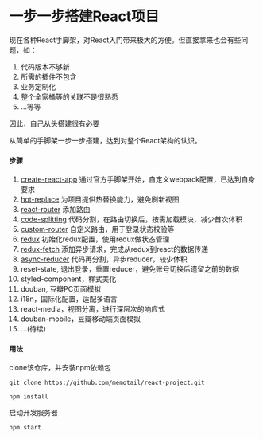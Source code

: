 # 一步一步搭建React项目

现在各种React手脚架，对React入门带来极大的方便。但直接拿来也会有些问题，如：

1. 代码版本不够新
2. 所需的插件不包含
3. 业务定制化
4. 整个全家桶等的关联不是很熟悉
5. ...等等

因此，自己从头搭建很有必要

从简单的手脚架一步一步搭建，达到对整个React架构的认识。


#### 步骤
1. [create-react-app](https://github.com/memotail/react-project/tree/create-react-app) 通过官方手脚架开始，自定义webpack配置，已达到自身要求
2. [hot-replace](https://github.com/memotail/react-project/tree/hot-replace) 为项目提供热替换能力，避免刷新视图
3. [react-router](https://github.com/memotail/react-project/tree/react-router) 添加路由
4. [code-splitting](https://github.com/memotail/react-project/tree/code-splitting) 代码分割，在路由切换后，按需加载模块，减少首次体积
5. [custom-router](https://github.com/memotail/react-project/tree/custom-router) 自定义路由，用于登录状态校验等
6. [redux](https://github.com/memotail/react-project/tree/redux) 初始化redux配置，使用redux做状态管理
7. [redux-fetch](https://github.com/memotail/react-project/tree/redux-fetch) 添加异步请求，完成从redux到react的数据传递
8. [async-reducer](https://github.com/memotail/react-project/tree/async-reducer) 代码再分割，异步reducer，较少体积
9. reset-state, 退出登录，重置reducer，避免账号切换后遗留之前的数据
10. styled-component，样式美化
11. douban, 豆瓣PC页面模拟
12. i18n，国际化配置，适配多语言
13. react-media，视图分离，进行深层次的响应式
14. douban-mobile，豆瓣移动端页面模拟
15. ...(待续)

#### 用法
clone该仓库，并安装npm依赖包

```
git clone https://github.com/memotail/react-project.git
```
```
npm install
```
启动开发服务器
```
npm start
```
